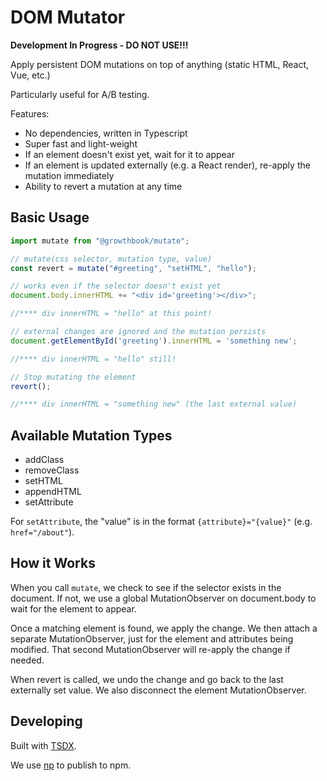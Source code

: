 # DOM Mutator

**Development In Progress - DO NOT USE!!!**

Apply persistent DOM mutations on top of anything (static HTML, React, Vue, etc.)

Particularly useful for A/B testing.

Features:

*  No dependencies, written in Typescript
*  Super fast and light-weight
*  If an element doesn't exist yet, wait for it to appear
*  If an element is updated externally (e.g. a React render), re-apply the mutation immediately
*  Ability to revert a mutation at any time

## Basic Usage

```ts
import mutate from "@growthbook/mutate";

// mutate(css selector, mutation type, value)
const revert = mutate("#greeting", "setHTML", "hello");

// works even if the selector doesn't exist yet
document.body.innerHTML += "<div id='greeting'></div>";

//**** div innerHTML = "hello" at this point!

// external changes are ignored and the mutation persists
document.getElementById('greeting').innerHTML = 'something new';

//**** div innerHTML = "hello" still!

// Stop mutating the element
revert();

//**** div innerHTML = "something new" (the last external value)
```

## Available Mutation Types

-  addClass
-  removeClass
-  setHTML
-  appendHTML
-  setAttribute

For `setAttribute`, the "value" is in the format `{attribute}="{value}"` (e.g. `href="/about"`).

## How it Works

When you call `mutate`, we check to see if the selector exists in the document.  If not, we use a global MutationObserver on document.body to wait for the element to appear.  

Once a matching element is found, we apply the change.  We then attach a separate MutationObserver, just for the element and attributes being modified.  That second MutationObserver will re-apply the change if needed.

When revert is called, we undo the change and go back to the last externally set value. We also disconnect the element MutationObserver.

## Developing

Built with [TSDX](https://github.com/formium/tsdx).

We use [np](https://github.com/sindresorhus/np) to publish to npm.
